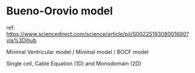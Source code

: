 # Bueno-Orovio model
ref: https://www.sciencedirect.com/science/article/pii/S0022519308001690?via%3Dihub

Minimal Ventricular model / Minimal model / BOCF model

Single cell, Cable Equation (1D) and Monodomain (2D)
